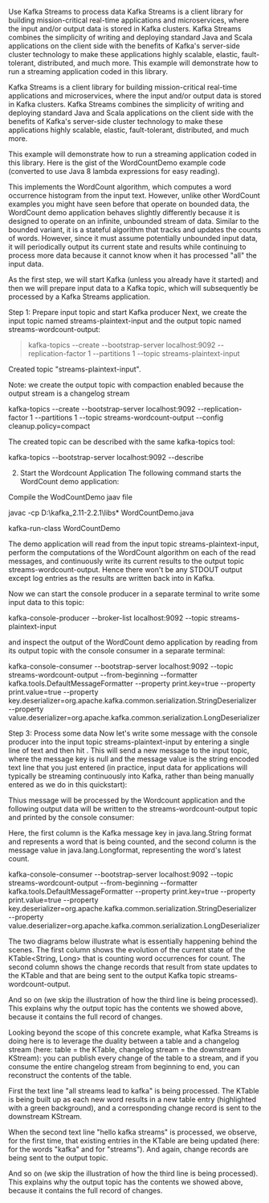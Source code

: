 Use Kafka Streams to process data
Kafka Streams is a client library for building mission-critical real-time applications and microservices, where the input and/or output data is stored in Kafka clusters. Kafka Streams combines the simplicity of writing and deploying standard Java and Scala applications on the client side with the benefits of Kafka's server-side cluster technology to make these applications highly scalable, elastic, fault-tolerant, distributed, and much more. This example will demonstrate how to run a streaming application coded in this library.

Kafka Streams is a client library for building mission-critical real-time applications and microservices, where the input and/or output data is stored in Kafka clusters. Kafka Streams combines the simplicity of writing and deploying standard Java and Scala applications on the client side with the benefits of Kafka's server-side cluster technology to make these applications highly scalable, elastic, fault-tolerant, distributed, and much more.

This example will demonstrate how to run a streaming application coded in this library. Here is the gist of the WordCountDemo example code (converted to use Java 8 lambda expressions for easy reading).

This implements the WordCount algorithm, which computes a word occurrence histogram from the input text. However, unlike other WordCount examples you might have seen before that operate on bounded data, the WordCount demo application behaves slightly differently because it is designed to operate on an infinite, unbounded stream of data. Similar to the bounded variant, it is a stateful algorithm that tracks and updates the counts of words. However, since it must assume potentially unbounded input data, it will periodically output its current state and results while continuing to process more data because it cannot know when it has processed "all" the input data.

As the first step, we will start Kafka (unless you already have it started) and then we will prepare input data to a Kafka topic, which will subsequently be processed by a Kafka Streams application.

Step 1: Prepare input topic and start Kafka producer
Next, we create the input topic named streams-plaintext-input and the output topic named streams-wordcount-output:

>kafka-topics --create --bootstrap-server localhost:9092  --replication-factor 1    --partitions 1 --topic streams-plaintext-input

Created topic "streams-plaintext-input".

Note: we create the output topic with compaction enabled because the output stream is a changelog stream  

kafka-topics --create --bootstrap-server localhost:9092  --replication-factor 1 --partitions 1 --topic streams-wordcount-output  --config cleanup.policy=compact

The created topic can be described with the same kafka-topics tool:
 
kafka-topics --bootstrap-server localhost:9092 --describe

 2. Start the Wordcount Application
The following command starts the WordCount demo application:

Compile the WodCountDemo jaav file

javac -cp D:\kafka_2.11-2.2.1\libs\*  WordCountDemo.java


kafka-run-class WordCountDemo

The demo application will read from the input topic streams-plaintext-input, perform the computations of the WordCount algorithm on each of the read messages, and continuously write its current results to the output topic streams-wordcount-output. Hence there won't be any STDOUT output except log entries as the results are written back into in Kafka.

Now we can start the console producer in a separate terminal to write some input data to this topic:

kafka-console-producer --broker-list localhost:9092 --topic streams-plaintext-input

and inspect the output of the WordCount demo application by reading from its output topic with the console consumer in a separate terminal:


kafka-console-consumer --bootstrap-server localhost:9092 --topic streams-wordcount-output --from-beginning --formatter kafka.tools.DefaultMessageFormatter  --property print.key=true --property print.value=true --property key.deserializer=org.apache.kafka.common.serialization.StringDeserializer --property value.deserializer=org.apache.kafka.common.serialization.LongDeserializer

 
Step 3: Process some data
Now let's write some message with the console producer into the input topic streams-plaintext-input by entering a single line of text and then hit <RETURN>. 
This will send a new message to the input topic, where the message key is null and the message value is the string encoded text line that you just entered (in practice, input data for applications will typically be streaming continuously into Kafka, rather than being manually entered as we do in this quickstart):

Thius message will be processed by the Wordcount application and the following output data will be written to the streams-wordcount-output topic and printed by the console consumer: 


 Here, the first column is the Kafka message key in java.lang.String format and represents a word that is being counted, and the second column is the message value in java.lang.Longformat, representing the word's latest count.

 kafka-console-consumer --bootstrap-server localhost:9092 --topic streams-wordcount-output  --from-beginning --formatter kafka.tools.DefaultMessageFormatter --property print.key=true --property print.value=true --property key.deserializer=org.apache.kafka.common.serialization.StringDeserializer --property value.deserializer=org.apache.kafka.common.serialization.LongDeserializer

The two diagrams below illustrate what is essentially happening behind the scenes. The first column shows the evolution of the current state of the KTable<String, Long> that is counting word occurrences for count. The second column shows the change records that result from state updates to the KTable and that are being sent to the output Kafka topic streams-wordcount-output.
 

And so on (we skip the illustration of how the third line is being processed). This explains why the output topic has the contents we showed above, because it contains the full record of changes.

Looking beyond the scope of this concrete example, what Kafka Streams is doing here is to leverage the duality between a table and a changelog stream (here: table = the KTable, changelog stream = the downstream KStream): you can publish every change of the table to a stream, and if you consume the entire changelog stream from beginning to end, you can reconstruct the contents of the table.


First the text line "all streams lead to kafka" is being processed. The KTable is being built up as each new word results in a new table entry (highlighted with a green background), and a corresponding change record is sent to the downstream KStream.

When the second text line "hello kafka streams" is processed, we observe, for the first time, that existing entries in the KTable are being updated (here: for the words "kafka" and for "streams"). And again, change records are being sent to the output topic.

And so on (we skip the illustration of how the third line is being processed). This explains why the output topic has the contents we showed above, because it contains the full record of changes.
